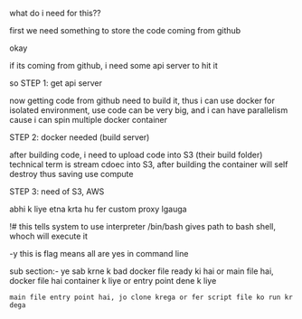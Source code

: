 <!-- @format -->

what do i need for this??

first we need something to store the code coming from github

okay

if its coming from github, i need some api server to hit it

so STEP 1: get api server

now getting code from github need to build it, thus i can use docker for isolated environment, use code can be very big, and i can have parallelism cause i can spin multiple docker container

STEP 2: docker needed (build server)

after building code, i need to upload code into S3 (their build folder) technical term is stream cdoec into S3, after building the container will self destroy thus saving use compute

STEP 3: need of S3, AWS

abhi k liye etna krta hu fer custom proxy lgauga

!# this tells system to use interpreter
/bin/bash gives path to bash shell, whoch will execute it

-y this is flag means all are yes in command line

sub section:-
ye sab krne k bad
docker file ready ki hai or main file hai,
docker file hai container k liye or entry point dene k liye

    main file entry point hai, jo clone krega or fer script file ko run kr dega
